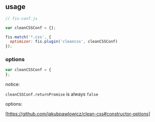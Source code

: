 ## usage

```js
// fis-conf.js

var cleanCSSConf = {};

fis.match('*.css', {
  optimizer: fis.plugin('cleancss', cleanCSSConf)
});
```

### options

```js
var cleanCSSConf = {
};
```

notice:

`cleanCSSConf.returnPromise` is always `false`

options:

[https://github.com/jakubpawlowicz/clean-css#constructor-options]
